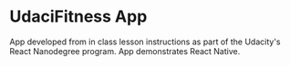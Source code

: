 # UdaciFitness App
App developed from in class lesson instructions as part of the Udacity's React Nanodegree program.
App demonstrates React Native.

